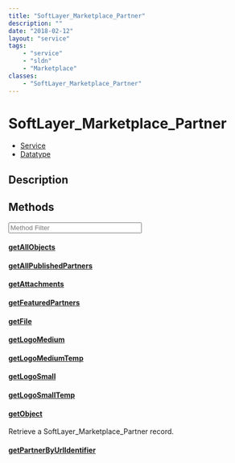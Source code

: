 ```yaml
---
title: "SoftLayer_Marketplace_Partner"
description: ""
date: "2018-02-12"
layout: "service"
tags:
    - "service"
    - "sldn"
    - "Marketplace"
classes:
    - "SoftLayer_Marketplace_Partner"
---
```

# SoftLayer_Marketplace_Partner
<div id='service-datatype'>
    <ul id='sldn-reference-tabs'>
    <li id='service'> <a href='/reference/services/SoftLayer_Marketplace_Partner' >Service</a></li>    <li id='datatype'> <a href='/reference/datatypes/SoftLayer_Marketplace_Partner' >Datatype</a></li>
    </ul>
</div>

## Description






        
<div id="properties" class="content service-content">

## Methods

<div class="view-filters">
    <div class="clearfix">
        <div class="search-input-box">
            <input placeholder="Method Filter" onkeyup="titleSearch(inputId='edit-combine', divId='method-div', elementClass='method-row')" 
                type="text" id="edit-combine" value="" size="30" maxlength="128" class="form-text">
        </div>
    </div>
</div>

<div id="method-div">

<div class="method-row">

#### [getAllObjects](/reference/services/SoftLayer_Marketplace_Partner/getAllObjects)


</div>

<div class="method-row">

#### [getAllPublishedPartners](/reference/services/SoftLayer_Marketplace_Partner/getAllPublishedPartners)


</div>

<div class="method-row">

#### [getAttachments](/reference/services/SoftLayer_Marketplace_Partner/getAttachments)


</div>

<div class="method-row">

#### [getFeaturedPartners](/reference/services/SoftLayer_Marketplace_Partner/getFeaturedPartners)


</div>

<div class="method-row">

#### [getFile](/reference/services/SoftLayer_Marketplace_Partner/getFile)


</div>

<div class="method-row">

#### [getLogoMedium](/reference/services/SoftLayer_Marketplace_Partner/getLogoMedium)


</div>

<div class="method-row">

#### [getLogoMediumTemp](/reference/services/SoftLayer_Marketplace_Partner/getLogoMediumTemp)


</div>

<div class="method-row">

#### [getLogoSmall](/reference/services/SoftLayer_Marketplace_Partner/getLogoSmall)


</div>

<div class="method-row">

#### [getLogoSmallTemp](/reference/services/SoftLayer_Marketplace_Partner/getLogoSmallTemp)


</div>

<div class="method-row">

#### [getObject](/reference/services/SoftLayer_Marketplace_Partner/getObject)
Retrieve a SoftLayer_Marketplace_Partner record.

</div>

<div class="method-row">

#### [getPartnerByUrlIdentifier](/reference/services/SoftLayer_Marketplace_Partner/getPartnerByUrlIdentifier)


</div>
</div>

</div>

